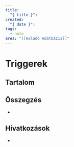 ```yaml
---
title:
  "{ title }": 
created:
  "{ date }": 
tags:
  - note
area: "[[Haladó Adatbázis]]"
---
```

# Triggerek
## Tartalom

## Összegzés
- 

## Hivatkozások
- 
